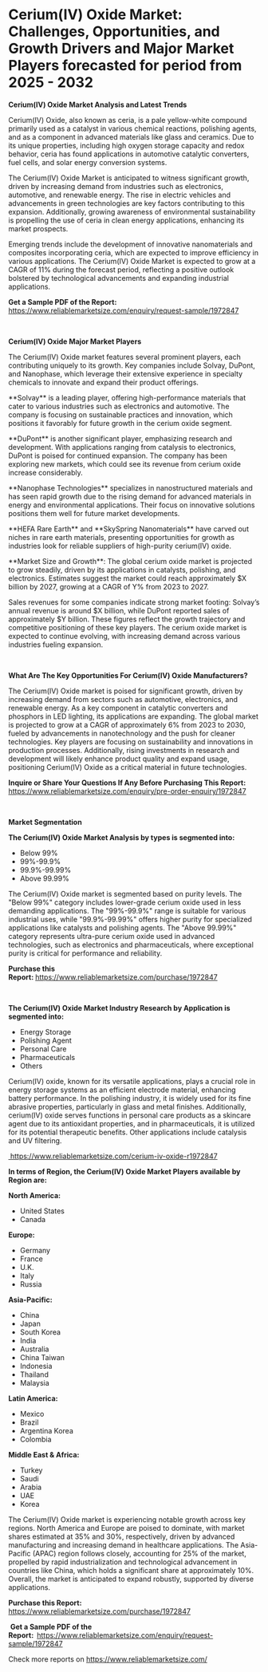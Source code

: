 <p><h1>Cerium(IV) Oxide Market: Challenges, Opportunities, and Growth Drivers and Major Market Players forecasted for period from 2025 - 2032</h1></p><p><strong>Cerium(IV) Oxide Market Analysis and Latest Trends</strong></p>
<p><p>Cerium(IV) Oxide, also known as ceria, is a pale yellow-white compound primarily used as a catalyst in various chemical reactions, polishing agents, and as a component in advanced materials like glass and ceramics. Due to its unique properties, including high oxygen storage capacity and redox behavior, ceria has found applications in automotive catalytic converters, fuel cells, and solar energy conversion systems.</p><p>The Cerium(IV) Oxide Market is anticipated to witness significant growth, driven by increasing demand from industries such as electronics, automotive, and renewable energy. The rise in electric vehicles and advancements in green technologies are key factors contributing to this expansion. Additionally, growing awareness of environmental sustainability is propelling the use of ceria in clean energy applications, enhancing its market prospects.</p><p>Emerging trends include the development of innovative nanomaterials and composites incorporating ceria, which are expected to improve efficiency in various applications. The Cerium(IV) Oxide Market is expected to grow at a CAGR of 11% during the forecast period, reflecting a positive outlook bolstered by technological advancements and expanding industrial applications.</p></p>
<p><strong>Get a Sample PDF of the Report:&nbsp;</strong> <a href="https://www.reliablemarketsize.com/enquiry/request-sample/1972847?utm_campaign=3172&utm_medium=2&utm_source=Github&utm_content=ia&utm_term=03042025&utm_id=ceriumiv-oxide">https://www.reliablemarketsize.com/enquiry/request-sample/1972847</a></p>
<p>&nbsp;</p>
<p><strong>Cerium(IV) Oxide Major Market Players</strong></p>
<p><p>The Cerium(IV) Oxide market features several prominent players, each contributing uniquely to its growth. Key companies include Solvay, DuPont, and Nanophase, which leverage their extensive experience in specialty chemicals to innovate and expand their product offerings.</p><p>**Solvay** is a leading player, offering high-performance materials that cater to various industries such as electronics and automotive. The company is focusing on sustainable practices and innovation, which positions it favorably for future growth in the cerium oxide segment. </p><p>**DuPont** is another significant player, emphasizing research and development. With applications ranging from catalysis to electronics, DuPont is poised for continued expansion. The company has been exploring new markets, which could see its revenue from cerium oxide increase considerably.</p><p>**Nanophase Technologies** specializes in nanostructured materials and has seen rapid growth due to the rising demand for advanced materials in energy and environmental applications. Their focus on innovative solutions positions them well for future market developments. </p><p>**HEFA Rare Earth** and **SkySpring Nanomaterials** have carved out niches in rare earth materials, presenting opportunities for growth as industries look for reliable suppliers of high-purity cerium(IV) oxide.</p><p>**Market Size and Growth**: The global cerium oxide market is projected to grow steadily, driven by its applications in catalysts, polishing, and electronics. Estimates suggest the market could reach approximately $X billion by 2027, growing at a CAGR of Y% from 2023 to 2027. </p><p>Sales revenues for some companies indicate strong market footing: Solvay’s annual revenue is around $X billion, while DuPont reported sales of approximately $Y billion. These figures reflect the growth trajectory and competitive positioning of these key players. The cerium oxide market is expected to continue evolving, with increasing demand across various industries fueling expansion.</p></p>
<p>&nbsp;</p>
<p><strong>What Are The Key Opportunities For Cerium(IV) Oxide Manufacturers?</strong></p>
<p><p>The Cerium(IV) Oxide market is poised for significant growth, driven by increasing demand from sectors such as automotive, electronics, and renewable energy. As a key component in catalytic converters and phosphors in LED lighting, its applications are expanding. The global market is projected to grow at a CAGR of approximately 6% from 2023 to 2030, fueled by advancements in nanotechnology and the push for cleaner technologies. Key players are focusing on sustainability and innovations in production processes. Additionally, rising investments in research and development will likely enhance product quality and expand usage, positioning Cerium(IV) Oxide as a critical material in future technologies.</p></p>
<p><strong>Inquire or Share Your Questions If Any Before Purchasing This Report:</strong> <a href="https://www.reliablemarketsize.com/enquiry/pre-order-enquiry/1972847?utm_campaign=3172&utm_medium=2&utm_source=Github&utm_content=ia&utm_term=03042025&utm_id=ceriumiv-oxide">https://www.reliablemarketsize.com/enquiry/pre-order-enquiry/1972847</a></p>
<p>&nbsp;</p>
<p><strong>Market Segmentation</strong></p>
<p><strong>The Cerium(IV) Oxide Market Analysis by types is segmented into:</strong></p>
<p><ul><li>Below 99%</li><li>99%-99.9%</li><li>99.9%-99.99%</li><li>Above 99.99%</li></ul></p>
<p><p>The Cerium(IV) Oxide market is segmented based on purity levels. The "Below 99%" category includes lower-grade cerium oxide used in less demanding applications. The "99%-99.9%" range is suitable for various industrial uses, while "99.9%-99.99%" offers higher purity for specialized applications like catalysts and polishing agents. The "Above 99.99%" category represents ultra-pure cerium oxide used in advanced technologies, such as electronics and pharmaceuticals, where exceptional purity is critical for performance and reliability.</p></p>
<p><strong>Purchase this Report:&nbsp;</strong><a href="https://www.reliablemarketsize.com/purchase/1972847?utm_campaign=3172&utm_medium=2&utm_source=Github&utm_content=ia&utm_term=03042025&utm_id=ceriumiv-oxide">https://www.reliablemarketsize.com/purchase/1972847</a></p>
<p>&nbsp;</p>
<p><strong>The Cerium(IV) Oxide Market Industry Research by Application is segmented into:</strong></p>
<p><ul><li>Energy Storage</li><li>Polishing Agent</li><li>Personal Care</li><li>Pharmaceuticals</li><li>Others</li></ul></p>
<p><p>Cerium(IV) oxide, known for its versatile applications, plays a crucial role in energy storage systems as an efficient electrode material, enhancing battery performance. In the polishing industry, it is widely used for its fine abrasive properties, particularly in glass and metal finishes. Additionally, cerium(IV) oxide serves functions in personal care products as a skincare agent due to its antioxidant properties, and in pharmaceuticals, it is utilized for its potential therapeutic benefits. Other applications include catalysis and UV filtering.</p></p>
<p><a href="https://www.reliablemarketsize.com/cerium-iv-oxide-r1972847?utm_campaign=3172&utm_medium=2&utm_source=Github&utm_content=ia&utm_term=03042025&utm_id=ceriumiv-oxide">&nbsp;https://www.reliablemarketsize.com/cerium-iv-oxide-r1972847</a></p>
<p><strong>In terms of Region, the Cerium(IV) Oxide Market Players available by Region are:</strong></p>
<p>
    <p> <strong> North America: </strong>
        <ul>
            <li>United States</li>
            <li>Canada</li>
        </ul>
        </p> 
    <p> <strong> Europe: </strong>
        <ul>
            <li>Germany</li>
            <li>France</li>
            <li>U.K.</li>
            <li>Italy</li>
            <li>Russia</li>
        </ul>
        </p> 
    <p> <strong> Asia-Pacific: </strong>
        <ul>
            <li>China</li>
            <li>Japan</li>
            <li>South Korea</li>
            <li>India</li>
            <li>Australia</li>
            <li>China Taiwan</li>
            <li>Indonesia</li>
            <li>Thailand</li>
            <li>Malaysia</li>
        </ul>
        </p> 
    <p> <strong> Latin America: </strong>
        <ul>
            <li>Mexico</li>
            <li>Brazil</li>
            <li>Argentina Korea</li>
            <li>Colombia</li>
        </ul>
        </p> 
    <p> <strong> Middle East & Africa: </strong>
        <ul>
            <li>Turkey</li>
            <li>Saudi</li>
            <li>Arabia</li>
            <li>UAE</li>
            <li>Korea</li>
        </ul>
    </p>
    </p>
<p><p>The Cerium(IV) Oxide market is experiencing notable growth across key regions. North America and Europe are poised to dominate, with market shares estimated at 35% and 30%, respectively, driven by advanced manufacturing and increasing demand in healthcare applications. The Asia-Pacific (APAC) region follows closely, accounting for 25% of the market, propelled by rapid industrialization and technological advancement in countries like China, which holds a significant share at approximately 10%. Overall, the market is anticipated to expand robustly, supported by diverse applications.</p></p>
<p><strong>Purchase this Report: </strong><a href="https://www.reliablemarketsize.com/purchase/1972847?utm_campaign=3172&utm_medium=2&utm_source=Github&utm_content=ia&utm_term=03042025&utm_id=ceriumiv-oxide">https://www.reliablemarketsize.com/purchase/1972847</a></p>
<p>&nbsp;<strong>Get a Sample PDF of the Report:&nbsp;&nbsp;</strong><a href="https://www.reliablemarketsize.com/enquiry/request-sample/1972847?utm_campaign=3172&utm_medium=2&utm_source=Github&utm_content=ia&utm_term=03042025&utm_id=ceriumiv-oxide">https://www.reliablemarketsize.com/enquiry/request-sample/1972847</a></p>
<p><strong></strong></p>
<p>Check more reports on <a href="https://www.reliablemarketsize.com/?utm_campaign=3172&utm_medium=2&utm_source=Github&utm_content=ia&utm_term=03042025&utm_id=ceriumiv-oxide">https://www.reliablemarketsize.com/</a></p>